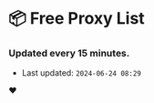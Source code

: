 # :package: Free Proxy List
### Updated every 15 minutes.

- Last updated: `2024-06-24 08:29`

:heart:
